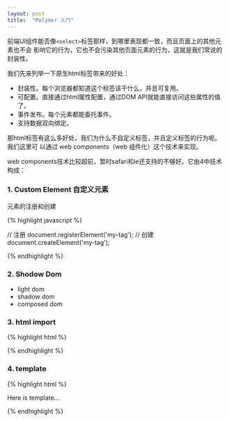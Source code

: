 ```yaml
---
layout: post
title:  "Polymer 入门"
---
```


前端UI组件能否像`<select>`标签那样，到哪里表现都一致，而且页面上的其他元素也不会
影响它的行为，它也不会污染其他页面元素的行为，这就是我们常说的封装性。

我们先来列举一下原生html标签带来的好处：

- 封装性。每个浏览器都知道这个标签该干什么，并且可复用。
- 可配置。直接通过html属性配置，通过DOM API就能直接访问这些属性的值了。
- 事件发布。每个元素都能委托事件。
- 支持数据双向绑定。

那html标签有这么多好处，我们为什么不自定义标签，并且定义标签的行为呢。我们这里可
以通过 web components（web 组件化）这个技术来实现。

web components技术比较超前，暂时safari和ie还支持的不够好。它由4中技术构成：

### 1. Custom Element 自定义元素

元素的注册和创建

{% highlight javascript %}

  // 注册
  document.registerElement('my-tag');
  // 创建
  document.createElement('my-tag');

{% endhighlight %}

### 2. Shodow Dom

- light dom
- shadow dom
- composed dom

### 3. html import

{% highlight html %}

  <link rel="import" href="path-to-resource.html">

{% endhighlight %}

### 4. template

{% highlight html %}

  <tempate>
    <p>Here is template...</p>
  </template>

{% endhighlight %}

